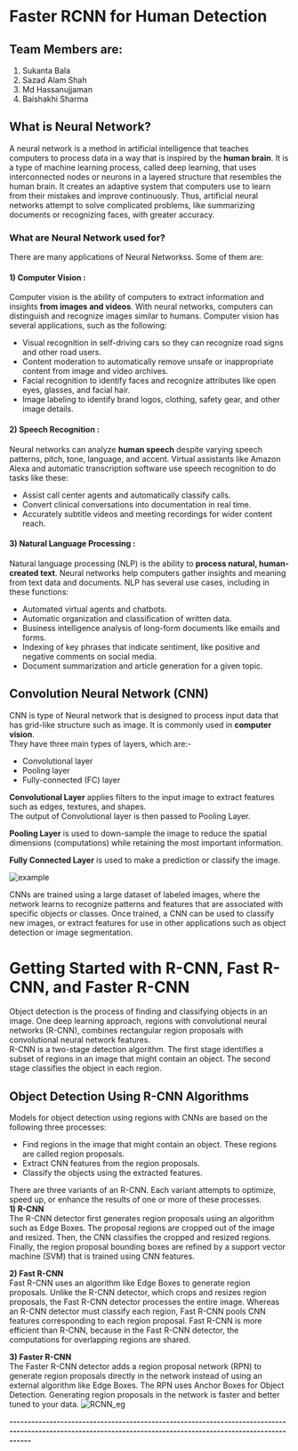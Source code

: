 # Faster RCNN for Human Detection

## Team Members are:
1) Sukanta Bala  
2) Sazad Alam Shah   
3) Md Hassanujjaman  
4) Baishakhi Sharma  

## What is Neural Network?  
A neural network is a method in artificial intelligence that teaches computers to process data in a way that is inspired by the **human brain**. 
It is a type of machine learning process, called deep learning, that uses interconnected nodes or neurons in a layered structure that resembles the human brain. 
It creates an adaptive system that computers use to learn from their mistakes and improve continuously. Thus, artificial neural networks attempt to solve 
complicated problems, like summarizing documents or recognizing faces, with greater accuracy.   

### What are Neural Network used for?    
There are many applications of Neural Networkss. Some of them are:    
#### 1) Computer Vision :
   Computer vision is the ability of computers to extract information and insights **from images and videos**. With neural networks, computers can distinguish and recognize images similar to humans. Computer vision has several applications, such as the following:
   * Visual recognition in self-driving cars so they can recognize road signs and other road users.
   * Content moderation to automatically remove unsafe or inappropriate content from image and video archives.
   * Facial recognition to identify faces and recognize attributes like open eyes, glasses, and facial hair.
   * Image labeling to identify brand logos, clothing, safety gear, and other image details.

#### 2) Speech Recognition :
   Neural networks can analyze **human speech** despite varying speech patterns, pitch, tone, language, and accent. Virtual assistants like Amazon Alexa and
   automatic transcription software use speech recognition to do tasks like these:
   * Assist call center agents and automatically classify calls.
   * Convert clinical conversations into documentation in real time.
   * Accurately subtitle videos and meeting recordings for wider content reach.

#### 3) Natural Language Processing :
   Natural language processing (NLP) is the ability to **process natural, human-created text**. Neural networks help computers gather insights and meaning from text data and documents. NLP has several use cases, including in these functions:  
   * Automated virtual agents and chatbots.
   * Automatic organization and classification of written data.
   * Business intelligence analysis of long-form documents like emails and forms.
   * Indexing of key phrases that indicate sentiment, like positive and negative comments on social media.
   * Document summarization and article generation for a given topic.

## Convolution Neural Network (CNN)   
CNN is type of Neural network that is designed to process input data that has grid-like structure such as image. It is commonly used in **computer vision**.   
They have three main types of layers, which are:-    
   * Convolutional layer
   * Pooling layer
   * Fully-connected (FC) layer

**Convolutional Layer** applies filters to the input image to extract features such as edges, textures, and shapes.   
The output of Convolutional layer is then passed to Pooling Layer.    

**Pooling Layer** is used to down-sample the image to reduce the spatial dimensions (computations) while retaining the most important information.   

**Fully Connected Layer** is used to make a prediction or classify the image.   

![example](https://github.com/Sazad123/SazRep/assets/119056368/e96bb891-d759-4b02-8129-89292b168dd6)

CNNs are trained using a large dataset of labeled images, where the network learns to recognize patterns and features that are associated with specific objects or classes. Once trained, a CNN can be used to classify new images, or extract features for use in other applications such as object detection or image segmentation.   
# Getting Started with R-CNN, Fast R-CNN, and Faster R-CNN    
Object detection is the process of finding and classifying objects in an image. One deep learning approach, regions with convolutional neural networks (R-CNN), combines rectangular region proposals with convolutional neural network features.  
R-CNN is a two-stage detection algorithm. The first stage identifies a subset of regions in an image that might contain an object. The second stage classifies the object in each region.  

## Object Detection Using R-CNN Algorithms  
Models for object detection using regions with CNNs are based on the following three processes:  
   * Find regions in the image that might contain an object. These regions are called region proposals.  
   * Extract CNN features from the region proposals.
   * Classify the objects using the extracted features.

There are three variants of an R-CNN. Each variant attempts to optimize, speed up, or enhance the results of one or more of these processes.   
**1) R-CNN**   
The R-CNN detector first generates region proposals using an algorithm such as Edge Boxes. The proposal regions are cropped out of the image and resized. Then, the CNN classifies the cropped and resized regions. Finally, the region proposal bounding boxes are refined by a support vector machine (SVM) that is trained using CNN features.  

**2) Fast R-CNN**  
Fast R-CNN uses an algorithm like Edge Boxes to generate region proposals. Unlike the R-CNN detector, which crops and resizes region proposals, the Fast R-CNN detector processes the entire image. Whereas an R-CNN detector must classify each region, Fast R-CNN pools CNN features corresponding to each region proposal. Fast R-CNN is more efficient than R-CNN, because in the Fast R-CNN detector, the computations for overlapping regions are shared.  

**3) Faster R-CNN**  
The Faster R-CNN detector adds a region proposal network (RPN) to generate region proposals directly in the network instead of using an external algorithm like Edge Boxes. The RPN uses Anchor Boxes for Object Detection. Generating region proposals in the network is faster and better tuned to your data. 
![RCNN_eg](https://github.com/Sazad123/SazRep/assets/119056368/d4c26cff-dc1f-4d42-af47-758cbe0b3056)

**--------------------------------------------------------------------------------------------------------------------------------------------------------------**

